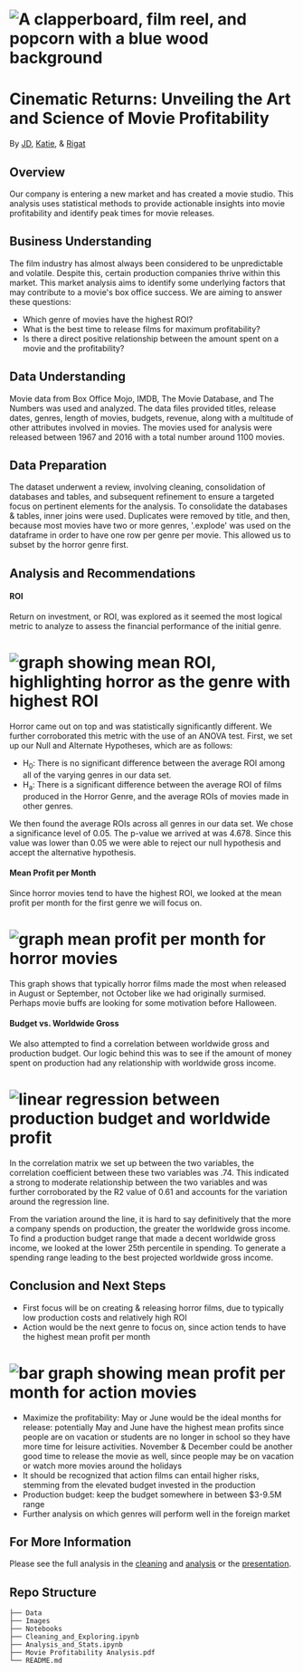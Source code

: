 # ![A clapperboard, film reel, and popcorn with a blue wood background](https://github.com/RigatN/Winning_Movie_Genres_for_New_Studios/blob/main/Images/01Film.png)

# Cinematic Returns: Unveiling the Art and Science of Movie Profitability
By [JD](mailto:jediaeldsr@gmail.com), [Katie](mailto:kpegg916@gmail.com), & [Rigat](mailto:rigatanirayo@gmail.com)

## Overview

Our company is entering a new market and has created a movie studio. This analysis uses statistical methods to provide actionable insights into movie profitability and identify peak times for movie releases.

## Business Understanding

The film industry has almost always been considered to be unpredictable and volatile. Despite this, certain production companies thrive within this market. This market analysis aims to identify some underlying factors that may contribute to a movie's box office success. We are aiming to answer these questions:
- Which genre of movies have the highest ROI?
- What is the best time to release films for maximum profitability?
- Is there a direct positive relationship between the amount spent on a movie and the profitability?
## Data Understanding

Movie data from Box Office Mojo, IMDB, The Movie Database, and The Numbers was used and analyzed. The data files provided titles, release dates, genres, length of movies, budgets, revenue, along with a multitude of other attributes involved in movies. The movies used for analysis were released between 1967 and 2016 with a total number around 1100 movies.
## Data Preparation

The dataset underwent a review, involving cleaning, consolidation of databases and tables, and subsequent refinement to ensure a targeted focus on pertinent elements for the analysis. To consolidate the databases & tables, inner joins were used. Duplicates were removed by title, and then, because most movies have two or more genres, '.explode' was used on the dataframe in order to have one row per genre per movie. This allowed us to subset by the horror genre first.
## Analysis and Recommendations

#### ROI
Return on investment, or ROI, was explored as it seemed the most logical metric to analyze to assess the financial performance of the initial genre.

# ![graph showing mean ROI, highlighting horror as the genre with highest ROI](https://github.com/RigatN/Winning_Movie_Genres_for_New_Studios/blob/main/Images/Mean_ROI_by_genres.png)
Horror came out on top and was statistically significantly different. We further corroborated this metric with the use of an ANOVA test. First, we set up our Null and Alternate Hypotheses, which are as follows: 

- H<sub>0</sub>: There is no significant difference between the average ROI among all of the varying genres in our data set.
- H<sub>a</sub>: There is a significant difference between the average ROI of films produced in the Horror Genre, and the average ROIs of movies made in other genres.

We then found the average ROIs across all genres in our data set. We chose a significance level of 0.05. The p-value we arrived at was 4.678. Since this value was lower than 0.05 we were able to reject our null hypothesis and accept the alternative hypothesis. 

#### Mean Profit per Month
Since horror movies tend to have the highest ROI, we looked at the mean profit per month for the first genre we will focus on.

# ![graph mean profit per month for horror movies](https://github.com/RigatN/Cinematic_Returns-_Unveiling_the_Art_and_Science_of_Movie_Profitability/blob/main/Images/Mean_Profit_Horror.jpg)
This graph shows that typically horror films made the most when released in August or September, not October like we had originally surmised. Perhaps movie buffs are looking for some motivation before Halloween.

#### Budget vs. Worldwide Gross
We also attempted to find a correlation between worldwide gross and production budget. Our logic behind this was to see if the amount of money spent on production had any relationship with worldwide gross income.

# ![linear regression between production budget and worldwide profit](https://github.com/RigatN/Winning_Movie_Genres_for_New_Studios/blob/main/Images/Linear_regression_plot_R2.png)
In the correlation matrix we set up between the two variables, the correlation coefficient between these two variables was .74. This indicated a strong to moderate relationship between the two variables and was further corroborated by the R2 value of 0.61 and accounts for the variation around the regression line.

From the variation around the line, it is hard to say definitively that the more a company spends on production, the greater the worldwide gross income. To find a production budget range that made a decent worldwide gross income, we looked at the lower 25th percentile in spending. To generate a spending range leading to the best projected worldwide gross income. 

## Conclusion and Next Steps

- First focus will be on creating & releasing horror films, due to typically low production costs and relatively high ROI
- Action would be the next genre to focus on, since action tends to have the highest mean profit per month

# ![bar graph showing mean profit per month for action movies](https://github.com/RigatN/Cinematic_Returns-_Unveiling_the_Art_and_Science_of_Movie_Profitability/blob/main/Images/Mean_Profit_Action.jpg)

- Maximize the profitability: May or June would be the ideal months for release: potentially May and June have the highest mean profits since people are on vacation or students are no longer in school so they have more time for leisure activities. November & December could be another good time to release the movie as well, since people may be on vacation or watch more movies around the holidays
- It should be recognized that action films can entail higher risks, stemming from the elevated budget invested in the production
- Production budget: keep the budget somewhere in between $3-9.5M range
- Further analysis on which genres will perform well in the foreign market

## For More Information

Please see the full analysis in the [cleaning](https://github.com/RigatN/Winning_Movie_Genres_for_New_Studios/blob/main/Cleaning_and_Exploring_Data.ipynb) and [analysis](https://github.com/RigatN/Winning_Movie_Genres_for_New_Studios/blob/main/Analysis_and_Stats.ipynb) or the [presentation](https://github.com/RigatN/Cinematic_Returns-_Unveiling_the_Art_and_Science_of_Movie_Profitability/blob/main/Movie_Profitabilty_Analysis.pdf).

## Repo Structure

```
├── Data
├── Images
├── Notebooks
├── Cleaning_and_Exploring.ipynb
├── Analysis_and_Stats.ipynb
├── Movie Profitability Analysis.pdf
└── README.md
```
